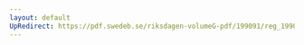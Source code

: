 ```yaml
---
layout: default
UpRedirect: https://pdf.swedeb.se/riksdagen-volumeG-pdf/199091/reg_199091/reg_199091_0322.pdf
---
```

